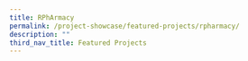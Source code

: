 ```yaml
---
title: RPhArmacy
permalink: /project-showcase/featured-projects/rpharmacy/
description: ""
third_nav_title: Featured Projects
---
```

